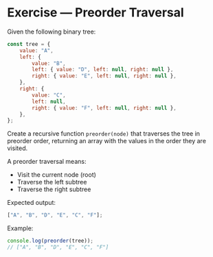 # Exercise — Preorder Traversal

Given the following binary tree:

```js
const tree = {
	value: "A",
	left: {
		value: "B",
		left: { value: "D", left: null, right: null },
		right: { value: "E", left: null, right: null },
	},
	right: {
		value: "C",
		left: null,
		right: { value: "F", left: null, right: null },
	},
};
```

Create a recursive function `preorder(node)` that traverses the tree in preorder order, returning an array with the values in the order they are visited.

A preorder traversal means:

-   Visit the current node (root)
-   Traverse the left subtree
-   Traverse the right subtree

Expected output:

```js
["A", "B", "D", "E", "C", "F"];
```

Example:

```js
console.log(preorder(tree));
// ["A", "B", "D", "E", "C", "F"]
```
